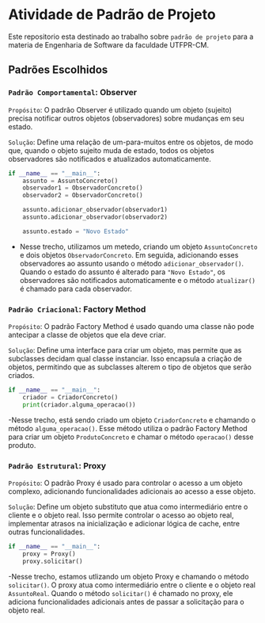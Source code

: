 # Atividade de Padrão de Projeto
Este repositorio esta destinado ao trabalho sobre `padrão de projeto` para a materia de Engenharia de Software da faculdade UTFPR-CM.

## Padrões Escolhidos

### `Padrão Comportamental`: Observer

`Propósito`: O padrão Observer é utilizado quando um objeto (sujeito) precisa notificar outros objetos (observadores) sobre mudanças em seu estado.

`Solução`: Define uma relação de um-para-muitos entre os objetos, de modo que, quando o objeto sujeito muda de estado, todos os objetos observadores são notificados e atualizados automaticamente.

```python
if __name__ == "__main__":
    assunto = AssuntoConcreto()
    observador1 = ObservadorConcreto()
    observador2 = ObservadorConcreto()

    assunto.adicionar_observador(observador1)
    assunto.adicionar_observador(observador2)

    assunto.estado = "Novo Estado"
```

- Nesse trecho, utilizamos um metedo, criando um objeto `AssuntoConcreto` e dois objetos `ObservadorConcreto`. Em seguida, adicionando esses observadores ao assunto usando o método `adicionar_observador()`. Quando o estado do assunto é alterado para `"Novo Estado"`, os observadores são notificados automaticamente e o método `atualizar()` é chamado para cada observador.

### `Padrão Criacional`: Factory Method

`Propósito`: O padrão Factory Method é usado quando uma classe não pode antecipar a classe de objetos que ela deve criar.

`Solução`: Define uma interface para criar um objeto, mas permite que as subclasses decidam qual classe instanciar. Isso encapsula a criação de objetos, permitindo que as subclasses alterem o tipo de objetos que serão criados.

```python
if __name__ == "__main__":
    criador = CriadorConcreto()
    print(criador.alguma_operacao())
```

-Nesse trecho, está sendo criado um objeto `CriadorConcreto` e chamando o método `alguma_operacao()`. Esse método utiliza o padrão Factory Method para criar um objeto `ProdutoConcreto` e chamar o método `operacao()` desse produto.

### `Padrão Estrutural`: Proxy

`Propósito`: O padrão Proxy é usado para controlar o acesso a um objeto complexo, adicionando funcionalidades adicionais ao acesso a esse objeto.

`Solução`: Define um objeto substituto que atua como intermediário entre o cliente e o objeto real. Isso permite controlar o acesso ao objeto real, implementar atrasos na inicialização e adicionar lógica de cache, entre outras funcionalidades.

```python
if __name__ == "__main__":
    proxy = Proxy()
    proxy.solicitar()
```

-Nesse trecho, estamos utlizando um objeto Proxy e chamando o método `solicitar()`. O proxy atua como intermediário entre o cliente e o objeto real `AssuntoReal`. Quando o método `solicitar()` é chamado no proxy, ele adiciona funcionalidades adicionais antes de passar a solicitação para o objeto real.
